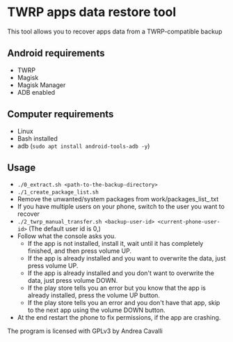 TWRP apps data restore tool
===========================

This tool allows you to recover apps data from a TWRP-compatible backup

## Android requirements

- TWRP
- Magisk
- Magisk Manager
- ADB enabled

## Computer requirements

- Linux
- Bash installed
- adb (`sudo apt install android-tools-adb -y`)

## Usage

- `./0_extract.sh <path-to-the-backup-directory>`
- `./1_create_package_list.sh`
- Remove the unwanted/system packages from work/packages_list_*<backup-user-id>*.txt
- If you have multiple users on your phone, switch to the user you want to recover
- `./2_twrp_manual_transfer.sh <backup-user-id> <current-phone-user-id>` (The default user id is 0,)
- Follow what the console asks you.
	- If the app is not installed, install it, wait until it has completely finished, and then press volume UP.
	- If the app is already installed and you want to overwrite the data, just press volume UP.
	- If the app is already installed and you don't want to overwrite the data, just press volume DOWN.
	- If the play store tells you an error but you know that the app is already installed, press the volume UP button.
	- If the play store tells you an error and you don't have that app, skip to the next app using the volume DOWN button.
- At the end restart the phone to fix permissions, if the app are crashing.

The program is licensed with GPLv3 by Andrea Cavalli
